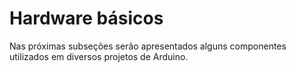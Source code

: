 # Hardware básicos

Nas próximas subseções serão apresentados alguns componentes utilizados em diversos projetos de Arduino. 